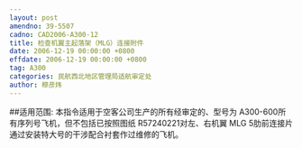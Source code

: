 ```yaml
---
layout: post
amendno: 39-5507
cadno: CAD2006-A300-12
title: 检查机翼主起落架（MLG）连接附件
date: 2006-12-19 00:00:00 +0800
effdate: 2006-12-19 00:00:00 +0800
tag: A300
categories: 民航西北地区管理局适航审定处
author: 穆彦炜
---
```


##适用范围:
本指令适用于空客公司生产的所有经审定的、型号为 A300-600所有序列号飞机，但不包括已按照图纸 R57240221对左、右机翼 MLG 5肋前连接片通过安装特大号的干涉配合衬套作过维修的飞机。

